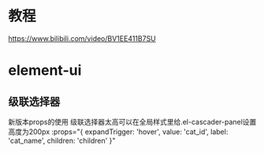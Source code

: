 # 教程
https://www.bilibili.com/video/BV1EE411B7SU

# element-ui

## 级联选择器
新版本props的使用
级联选择器太高可以在全局样式里给.el-cascader-panel设置高度为200px
:props="{ expandTrigger: 'hover', value: 'cat_id', label: 'cat_name', children: 'children' }"